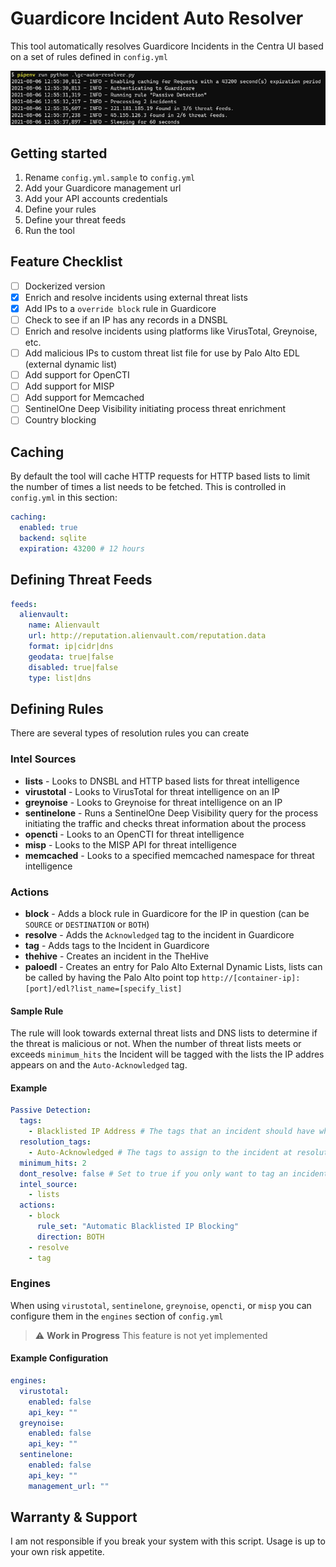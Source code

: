 # Guardicore Incident Auto Resolver

This tool automatically resolves Guardicore Incidents in the Centra UI based on a set of rules defined in `config.yml`

![Example](example.png)

## Getting started

1. Rename `config.yml.sample` to `config.yml`
2. Add your Guardicore management url
3. Add your API accounts credentials
4. Define your rules
5. Define your threat feeds
6. Run the tool

## Feature Checklist

- [ ] Dockerized version
- [x] Enrich and resolve incidents using external threat lists
- [x] Add IPs to a `override block` rule in Guardicore
- [ ] Check to see if an IP has any records in a DNSBL
- [ ] Enrich and resolve incidents using platforms like VirusTotal, Greynoise, etc.
- [ ] Add malicious IPs to custom threat list file for use by Palo Alto EDL (external dynamic list)
- [ ] Add support for OpenCTI
- [ ] Add support for MISP
- [ ] Add support for Memcached
- [ ] SentinelOne Deep Visibility initiating process threat enrichment
- [ ] Country blocking

## Caching

By default the tool will cache HTTP requests for HTTP based lists to limit the number of times a list needs to be fetched.  This is controlled in `config.yml` in this section:

```yaml
caching:
  enabled: true
  backend: sqlite
  expiration: 43200 # 12 hours
```

## Defining Threat Feeds

```yaml
feeds:
  alienvault:
    name: Alienvault
    url: http://reputation.alienvault.com/reputation.data
    format: ip|cidr|dns
    geodata: true|false
    disabled: true|false
    type: list|dns
```

## Defining Rules

There are several types of resolution rules you can create

### Intel Sources

- **lists** - Looks to DNSBL and HTTP based lists for threat intelligence
- **virustotal** - Looks to  VirusTotal for threat intelligence on an IP
- **greynoise** - Looks to Greynoise for threat intelligence on an IP
- **sentinelone** - Runs a SentinelOne Deep Visibility query for the process initiating the traffic and checks threat information about the process
- **opencti** - Looks to an OpenCTI for threat intelligence
- **misp** - Looks to the MISP API for threat intelligence
- **memcached** - Looks to a specified memcached namespace for threat intelligence

### Actions

- **block** - Adds a block rule in Guardicore for the IP in question (can be `SOURCE` or `DESTINATION` or `BOTH`)
- **resolve** - Adds the `Acknowledged` tag to the incident in Guardicore
- **tag** - Adds tags to the Incident in Guardicore
- **thehive** - Creates an incident in the TheHive
- **paloedl** - Creates an entry for Palo Alto External Dynamic Lists, lists can be called by having the Palo Alto point top `http://[container-ip]:[port]/edl?list_name=[specify_list]`

#### Sample Rule

The rule will look towards external threat lists and DNS lists to determine if the threat is malicious or not. When the number of threat lists meets or exceeds `minimum_hits` the Incident will be tagged with the lists the IP addres appears on and the `Auto-Acknowledged` tag.

#### Example

```yaml
Passive Detection:
  tags:
    - Blacklisted IP Address # The tags that an incident should have when polling Centra incidents
  resolution_tags:
    - Auto-Acknowledged # The tags to assign to the incident at resolution time
  minimum_hits: 2
  dont_resolve: false # Set to true if you only want to tag an incident
  intel_source: 
    - lists
  actions:
    - block
      rule_set: "Automatic Blacklisted IP Blocking"
      direction: BOTH
    - resolve
    - tag
```

### Engines

When using `virustotal`, `sentinelone`, `greynoise`, `opencti`, or `misp` you can configure them in the `engines` section of `config.yml`

> :warning: **Work in Progress** This feature is not yet implemented

#### Example Configuration

```yaml
engines:
  virustotal:
    enabled: false
    api_key: ""
  greynoise:
    enabled: false
    api_key: ""
  sentinelone:
    enabled: false
    api_key: ""
    management_url: ""
```

## Warranty & Support

I am not responsible if you break your system with this script.  Usage is up to your own risk appetite.
